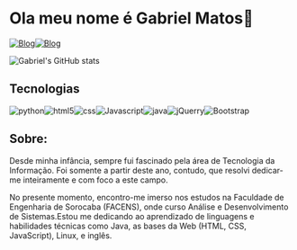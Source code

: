 # Ola meu nome é Gabriel Matos👋

[![Blog](https://img.shields.io/badge/LinkedIn-0077B5?style=for-the-badge&logo=linkedin&logoColor=white)](https://www.linkedin.com/in/gabrielmatosdev/)[![Blog](https://img.shields.io/badge/Instagram-E4405F?style=for-the-badge&logo=instagram&logoColor=white)](https://www.instagram.com/gabzmatz/)

![Gabriel's GitHub stats](https://github-readme-stats.vercel.app/api?username=GabzMatz&show_icons=true&theme=tokyonight)

## Tecnologias
<div style="display:inline block">


<img align="center" alt="python" src="https://img.shields.io/badge/Python-3776AB?style=for-the-badge&logo=python&logoColor=white"><img align="center" alt="html5" src="https://img.shields.io/badge/HTML5-E34F26?style=for-the-badge&logo=html5&logoColor=white"><img align="center" alt="css" src="https://img.shields.io/badge/CSS3-1572B6?style=for-the-badge&logo=css3&logoColor=white"><img align="center" alt="Javascript" src="https://img.shields.io/badge/JavaScript-F7DF1E?style=for-the-badge&logo=javascript&logoColor=black"><img align="center" alt="java" src="https://img.shields.io/badge/Java-ED8B00?style=for-the-badge&logo=openjdk&logoColor=white"><img align="center" alt="jQuerry" src="https://img.shields.io/badge/jquery-%230769AD.svg?style=for-the-badge&logo=jquery&logoColor=white"><img align="center" alt="Bootstrap" src="https://img.shields.io/badge/bootstrap-%238511FA.svg?style=for-the-badge&logo=bootstrap&logoColor=white">

</div>
<h2>Sobre:</h2>
    <p>
    Desde minha infância, sempre fui fascinado pela área de Tecnologia da Informação. Foi somente a partir deste ano, contudo, que resolvi dedicar-me inteiramente e com foco a este campo.
    </p>    
    <p>    
    No presente momento, encontro-me imerso nos estudos na Faculdade de Engenharia de Sorocaba (FACENS), onde curso Análise e Desenvolvimento de Sistemas.Estou me dedicando ao aprendizado de linguagens e habilidades técnicas como Java, as bases da Web (HTML, CSS, JavaScript), Linux, e inglês.
    </p>



